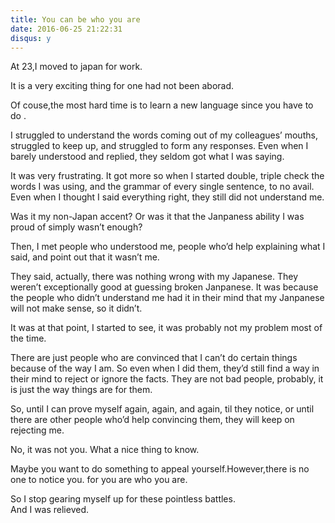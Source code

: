 ```yaml
---
title: You can be who you are
date: 2016-06-25 21:22:31
disqus: y
---  
```


At 23,I moved to japan for work.  

It is a very exciting thing for one had not been aborad. 

Of couse,the most hard time is to learn a new language since you have to do . 

I struggled to understand the words coming out of my colleagues’ mouths, struggled to keep up, and struggled to form any responses. Even when I barely understood and replied, they seldom got what I was saying.

It was very frustrating. It got more so when I started double, triple check the words I was using, and the grammar of every single sentence, to no avail. Even when I thought I said everything right, they still did not understand me.

Was it my non-Japan accent? Or was it that the Janpaness ability I was proud of simply wasn’t enough?

Then, I met people who understood me, people who’d help explaining what I said, and point out that it wasn’t me.

They said, actually, there was nothing wrong with my Japanese. They weren’t exceptionally good at guessing broken Janpanese. It was because the people who didn’t understand me had it in their mind that my Janpanese will not make sense, so it didn’t.

It was at that point, I started to see, it was probably not my problem most of the time.

There are just people who are convinced that I can’t do certain things because of the way I am. So even when I did them, they’d still find a way in their mind to reject or ignore the facts. They are not bad people, probably, it is just the way things are for them.

So, until I can prove myself again, again, and again, til they notice, or until there are other people who’d help convincing them, they will keep on rejecting me.

No, it was not you.
What a nice thing to know.  

Maybe you want to do something to appeal yourself.However,there is no one to notice you. for you are who you are.

So I stop gearing myself up for these pointless battles.   
And I was relieved.  
